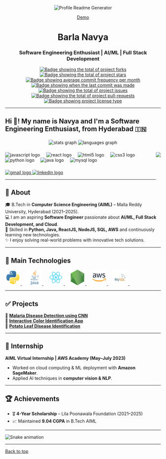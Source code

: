 <div align="center" id="top">
  <img src="https://profile-readme-generator.com/assets/app.png" width="900" alt="Profile Readme Generator" />

  <a href="https://profile-readme-generator.com">Demo</a>
</div>

<div align="center">
  <h1>Barla Navya</h1>
  <h3>Software Engineering Enthusiast | AI/ML | Full Stack Development</h3>
</div>

<p align="center">
  <a href="https://github.com/barlanavya?tab=repositories" target="_blank">
    <img src="https://img.shields.io/github/forks/barlanavya?style=flat" alt="Badge showing the total of project forks"/>
  </a>

  <a href="https://github.com/barlanavya" target="_blank">
    <img src="https://img.shields.io/github/stars/barlanavya?style=flat" alt="Badge showing the total of project stars"/>
  </a>

  <a href="https://github.com/barlanavya" target="_blank">
    <img src="https://img.shields.io/github/commit-activity/m/barlanavya?style=flat" alt="Badge showing average commit frequency per month"/>
  </a>

  <a href="https://github.com/barlanavya" target="_blank">
    <img src="https://img.shields.io/github/last-commit/barlanavya?style=flat" alt="Badge showing when the last commit was made"/>
  </a>

  <a href="https://github.com/barlanavya" target="_blank">
    <img src="https://img.shields.io/github/issues/barlanavya?style=flat" alt="Badge showing the total of project issues"/>
  </a>

  <a href="https://github.com/barlanavya" target="_blank">
    <img src="https://img.shields.io/github/issues-pr/barlanavya?style=flat" alt="Badge showing the total of project pull-requests"/>
  </a>

  <a href="https://github.com/barlanavya" target="_blank">
    <img alt="Badge showing project license type" src="https://img.shields.io/github/license/maurodesouza/profile-readme-generator?color=f85149">
  </a>
</p>

---

<h2 align="left">Hi 👋! My name is Navya and I'm a Software Engineering Enthusiast, from Hyderabad 🇮🇳</h2>

###

<div align="center">
  <img src="https://github-readme-stats.vercel.app/api?username=barlanavya&hide_title=false&hide_rank=false&show_icons=true&include_all_commits=true&count_private=true&disable_animations=false&theme=dracula&locale=en&hide_border=false" height="150" alt="stats graph"  />
  <img src="https://github-readme-stats.vercel.app/api/top-langs?username=barlanavya&locale=en&hide_title=false&layout=compact&card_width=320&langs_count=5&theme=dracula&hide_border=false" height="150" alt="languages graph"  />
</div>

###

<img align="right" height="150" src="https://i.imgflip.com/65efzo.gif"  />

###

<div align="left">
  <img src="https://cdn.jsdelivr.net/gh/devicons/devicon/icons/javascript/javascript-original.svg" height="30" alt="javascript logo"  />
  <img width="12" />
  <img src="https://cdn.jsdelivr.net/gh/devicons/devicon/icons/react/react-original.svg" height="30" alt="react logo"  />
  <img width="12" />
  <img src="https://cdn.jsdelivr.net/gh/devicons/devicon/icons/html5/html5-original.svg" height="30" alt="html5 logo"  />
  <img width="12" />
  <img src="https://cdn.jsdelivr.net/gh/devicons/devicon/icons/css3/css3-original.svg" height="30" alt="css3 logo"  />
  <img width="12" />
  <img src="https://cdn.jsdelivr.net/gh/devicons/devicon/icons/python/python-original.svg" height="30" alt="python logo"  />
  <img width="12" />
  <img src="https://cdn.jsdelivr.net/gh/devicons/devicon/icons/java/java-original.svg" height="30" alt="java logo"  />
  <img width="12" />
  <img src="https://cdn.jsdelivr.net/gh/devicons/devicon/icons/mysql/mysql-original.svg" height="30" alt="mysql logo"  />
</div>

###

<div align="left">
  <a href="mailto:navyabarla38@gmail.com">
    <img src="https://img.shields.io/static/v1?message=Gmail&logo=gmail&label=&color=D14836&logoColor=white&labelColor=&style=for-the-badge" height="35" alt="gmail logo"  />
  </a>
  <a href="https://www.linkedin.com/in/navya-barla-07577025b/">
    <img src="https://img.shields.io/static/v1?message=LinkedIn&logo=linkedin&label=&color=0077B5&logoColor=white&labelColor=&style=for-the-badge" height="35" alt="linkedin logo"  />
  </a>
</div>

---

## :dart: About ##

🎓 B.Tech in **Computer Science Engineering (AIML)** – Malla Reddy University, Hyderabad (2021–2025).  
💻 I am an aspiring **Software Engineer** passionate about **AI/ML, Full Stack Development, and Cloud**.  
🚀 Skilled in **Python, Java, ReactJS, NodeJS, SQL, AWS** and continuously learning new technologies.  
✨ I enjoy solving real-world problems with innovative tech solutions.  

---

## :rocket: Main Technologies ##

<a href="https://www.python.org">
  <img width="50" title="Python" alt="Python Logo" src="https://raw.githubusercontent.com/github/explore/master/topics/python/python.png">
</a> &#xa0; &#xa0;

<a href="https://www.java.com">
  <img width="50" title="Java" alt="Java Logo" src="https://raw.githubusercontent.com/github/explore/master/topics/java/java.png">
</a> &#xa0; &#xa0;

<a href="https://react.dev">
  <img width="50" title="ReactJS" alt="React Logo" src="https://raw.githubusercontent.com/github/explore/master/topics/react/react.png">
</a> &#xa0; &#xa0;

<a href="https://nodejs.org">
  <img width="50" title="NodeJS" alt="NodeJS Logo" src="https://raw.githubusercontent.com/github/explore/master/topics/nodejs/nodejs.png">
</a> &#xa0; &#xa0;

<a href="https://aws.amazon.com">
  <img width="50" title="AWS" alt="AWS Logo" src="https://raw.githubusercontent.com/github/explore/master/topics/aws/aws.png">
</a> &#xa0; &#xa0;

<a href="https://www.mysql.com">
  <img width="50" title="MySQL" alt="MySQL Logo" src="https://raw.githubusercontent.com/github/explore/master/topics/mysql/mysql.png">
</a> &#xa0; &#xa0;

---

## :white_check_mark: Projects ##

🔬 [**Malaria Disease Detection using CNN**](https://github.com/barlanavya/MALARIA-DISEASE-DETECTION-USING-DEEP-LEARNING)  
🎨 [**Interactive Color Identification App**](https://github.com/barlanavya/INTERACTIVE-COLOR-IDENTIFICATION-APPLICATION)  
🌱 [**Potato Leaf Disease Identification**](https://github.com/barlanavya/POTATO-LEAF-DISEASE-IDENTIFICATION-USING-DEEP-LEARNING)  

---

## :checkered_flag: Internship ##

**AIML Virtual Internship | AWS Academy (May–July 2023)**  
- Worked on cloud computing & ML deployment with **Amazon SageMaker**.  
- Applied AI techniques in **computer vision & NLP**.  

---

## :trophy: Achievements ##

- 🎖️ **4-Year Scholarship** – Lila Poonawala Foundation (2021–2025)  
- 📈 Maintained **9.04 CGPA** in B.Tech AIML  

---

<img src="https://raw.githubusercontent.com/barlanavya/barlanavya/output/snake.svg" alt="Snake animation" />

---

<a href="#top">Back to top</a>
